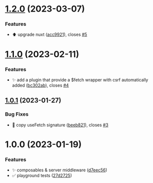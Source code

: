 # [1.2.0](https://github.com/morgbn/nuxt-csurf/compare/v1.1.0...v1.2.0) (2023-03-07)


### Features

* :arrow_up: upgrade nuxt ([acc9921](https://github.com/morgbn/nuxt-csurf/commit/acc9921e304b91f079180a265a9a47b45afcd699)), closes [#5](https://github.com/morgbn/nuxt-csurf/issues/5)

# [1.1.0](https://github.com/morgbn/nuxt-csurf/compare/v1.0.1...v1.1.0) (2023-02-11)


### Features

* :sparkles: add a plugin that provide a $fetch wrapper with csrf automatically added ([bc302ab](https://github.com/morgbn/nuxt-csurf/commit/bc302ab293b0cbaca21786a2dfbf71dab7c9c957)), closes [#4](https://github.com/morgbn/nuxt-csurf/issues/4)

## [1.0.1](https://github.com/morgbn/nuxt-csurf/compare/v1.0.0...v1.0.1) (2023-01-27)


### Bug Fixes

* :art: copy useFetch signature ([beeb821](https://github.com/morgbn/nuxt-csurf/commit/beeb821890c68e2d3c63a42574ce85f8b6717615)), closes [#3](https://github.com/morgbn/nuxt-csurf/issues/3)

# 1.0.0 (2023-01-19)


### Features

* :sparkles: composables & server middleware ([d7eec56](https://github.com/morgbn/nuxt-csurf/commit/d7eec5653b5c221384452d539ca1339693328532))
* :white_check_mark: playground tests ([27d2725](https://github.com/morgbn/nuxt-csurf/commit/27d27252e0da17fe65d79e592d683564c4f95f90))
